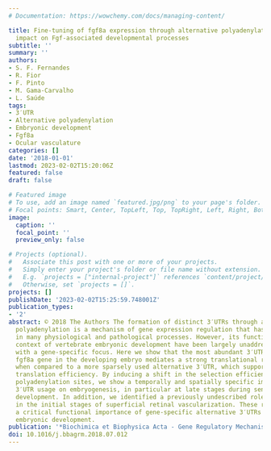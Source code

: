 ```yaml
---
# Documentation: https://wowchemy.com/docs/managing-content/

title: Fine-tuning of fgf8a expression through alternative polyadenylation has a selective
  impact on Fgf-associated developmental processes
subtitle: ''
summary: ''
authors:
- S. F. Fernandes
- R. Fior
- F. Pinto
- M. Gama-Carvalho
- L. Saúde
tags:
- 3′UTR
- Alternative polyadenylation
- Embryonic development
- Fgf8a
- Ocular vasculature
categories: []
date: '2018-01-01'
lastmod: 2023-02-02T15:20:06Z
featured: false
draft: false

# Featured image
# To use, add an image named `featured.jpg/png` to your page's folder.
# Focal points: Smart, Center, TopLeft, Top, TopRight, Left, Right, BottomLeft, Bottom, BottomRight.
image:
  caption: ''
  focal_point: ''
  preview_only: false

# Projects (optional).
#   Associate this post with one or more of your projects.
#   Simply enter your project's folder or file name without extension.
#   E.g. `projects = ["internal-project"]` references `content/project/deep-learning/index.md`.
#   Otherwise, set `projects = []`.
projects: []
publishDate: '2023-02-02T15:25:59.748001Z'
publication_types:
- '2'
abstract: © 2018 The Authors The formation of distinct 3′UTRs through alternative
  polyadenylation is a mechanism of gene expression regulation that has been implicated
  in many physiological and pathological processes. However, its functions in the
  context of vertebrate embryonic development have been largely unaddressed, in particular
  with a gene-specific focus. Here we show that the most abundant 3′UTR for the zebrafish
  fgf8a gene in the developing embryo mediates a strong translational repression,
  when compared to a more sparsely used alternative 3′UTR, which supports a higher
  translation efficiency. By inducing a shift in the selection efficiency of the associated
  polyadenylation sites, we show a temporally and spatially specific impact of fgf8a
  3′UTR usage on embryogenesis, in particular at late stages during sensory system
  development. In addition, we identified a previously undescribed role for Fgf signalling
  in the initial stages of superficial retinal vascularization. These results reveal
  a critical functional importance of gene-specific alternative 3′UTRs in vertebrate
  embryonic development.
publication: '*Biochimica et Biophysica Acta - Gene Regulatory Mechanisms*'
doi: 10.1016/j.bbagrm.2018.07.012
---
```

